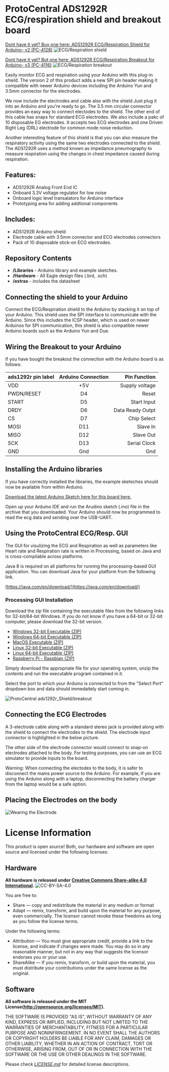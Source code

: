 ProtoCentral ADS1292R ECG/respiration shield and breakout board 
================================


[Dont have it yet? Buy one here: ADS1292R ECG/Respiration Shield for Arduino- v2 (PC-4128)](https://protocentral.com/product/ads1292r-ecg-respiration-shield-for-arduino-v2/)
![ECG/Respiration shield](docs/img/ads1292r_shield.jpg)


[Dont have it yet? But one here: ADS1292R ECG/Respiration Breakout for Arduino- v3 (PC-4116)](https://protocentral.com/product/ads1292r-ecg-respiration-breakout-kit/)
![ECG/Respiration breakout](docs/img/ads1292r_breakout.jpg)

Easily monitor ECG and respiration using your Arduino with this plug-in shield. The version 2 of this product adds a new SPI pin header making it compatible with newer Arduino devices including the Arduino Yun and 3.5mm connector for the electrodes. 

We now include the electrodes and cable also with the shield
Just plug it into an Arduino and you're ready to go. The 3.5 mm circular connector provides an easy way to connect electodes to the shield. The other end of this cable has snaps for standard ECG electrodes. We also include a pakc of 10 disposable EG electrodes. It accepts two ECG electrodes and one Driven Right Leg (DRL) electrode for common mode noise reduction. 

Another interesting feature of this shield is that you can also measure the respiratory activity using the same two electrodes connected to the shield. The ADS1292R uses a method known as impedance pneumography to measure respiration using the changes in chest impedance caused during respiration. 


Features:
----------
* ADS1292R Analog Front End IC
* Onboard 3.3V voltage regulator for low noise
* Onboard logic level transalators for Arduino interface
* Prototyping area for adding addtional components

Includes:
----------
* ADS1292R Arduino shield
* Electrode cable with 3.5mm connector and ECG electrodes connectors
* Pack of 10 disposable stick-on ECG electrodes.

Repository Contents
-------------------
* **/Libraries** - Arduino library and example sketches.
* **/Hardware** - All Eagle design files (.brd, .sch)
* **/extras** - includes the datasheet

Connecting the shield to your Arduino
-------------------------------------
Connect the ECG/Respiration shield to the Arduino by stacking it on top of your Arduino. This shield uses the SPI interface  to communicate with the Arduino. Since this includes the ICSP header, which is used on newer Arduinos for SPI communication,  this shield is also compatible newer Arduino boards such as the Arduino Yun and Due.
 

 
Wiring the Breakout to your Arduino
------------------------------------
 If you have bought the breakout the connection with the Arduino board is as follows:
 
|ads1292r pin label| Arduino Connection   |Pin Function      |
|----------------- |:--------------------:|-----------------:|
| VDD              | +5V                  |  Supply voltage  |             
| PWDN/RESET       | D4                   |  Reset           |
| START            | D5                   |  Start Input     |
| DRDY             | D6                   |  Data Ready Outpt|
| CS               | D7                   |  Chip Select     |
| MOSI             | D11                  |  Slave In        |
| MISO             | D12                  |  Slave Out       |
| SCK              | D13                  |  Serial Clock    |
| GND              | Gnd                  |  Gnd             |
 
Installing the Arduino libraries 
---------------------------------
If you have correctly installed the libraries, the example sketeches should now be available from within Arduino.

[Download the latest Arduino Sketch here for this board here.](https://github.com/Protocentral/ADS1292rShield_Breakout/releases/download/v1.0/Protocentral_ADS1292R-v1.0-arduino.zip)

Open up your Arduino IDE and run the Arudino sketch (.ino) file in the archive that you downloaded. Your Arduino should now be programmed to read the ecg data and sending over the USB-UART.  
 
Using the ProtoCentral ECG/Resp. GUI
-----------------------------------

The GUI for visulizing the ECG and Respiration as well as parameters like Heart rate and Respiration rate is written in Processing, based on Java and is cross-compilable across platforms. 
 
Java 8 is required on all platforms for running the processing-based GUI application. You can download Java for your platform from the following link.

[https://java.com/en/download/](https://java.com/en/download/)

### Processing GUI Installation

Download the zip file containing the executable files from the following links for 32-bit/64-bit Windows. If you do not know if you have a 64-bit or 32-bit computer, please download the 32-bit version.

* [Windows 32-bit Executable (ZIP)](https://github.com/Protocentral/ADS1292rShield_Breakout/releases/download/v1.0/protocentral_ads1292r_gui-v1.0-win32.zip)
* [Windows 64-bit Executable (ZIP)](https://github.com/Protocentral/ADS1292rShield_Breakout/releases/download/v1.0/protocentral_ads1292r_gui-v1.0-win64.zip)
* [MacOS Executable (ZIP)](https://github.com/Protocentral/ADS1292rShield_Breakout/releases/download/v1.0/protocentral_ads1292r_gui-v1.0-macos.zip)
* [Linux 32-bit Executable (ZIP)](https://github.com/Protocentral/ADS1292rShield_Breakout/releases/download/v1.0/protocentral_ads1292r_gui-v1.0-linux32.zip)
* [Linux 64-bit Executable (ZIP)](https://github.com/Protocentral/ADS1292rShield_Breakout/releases/download/v1.0/protocentral_ads1292r_gui-v1.0-linux64.zip)
* [Raspberry Pi - Raspbian (ZIP)](https://github.com/Protocentral/ADS1292rShield_Breakout/releases/download/v1.0/protocentral_ads1292r_gui-v1.0-rpi.zip)

Simply download the appropriate file for your operating system, unzip the contents and run the executable program contained in it. 

Select the port to which your Arduino is connected to from the "Select Port" dropdown box and data should immedaitely start coming in.


![ProtoCentral ads1292r_Shield/breakout](docs/img/ecg_plot.gif)

Connecting the ECG Electrodes
------------------------------
 A 3-electrode cable along with a standard stereo jack is provided along with the shield to connect the electrodes to the     shield. The electrode input connector is highlighted in the below picture.
 
 The other side of the electrode connector would connect to snap-on electrodes attached to the body. For testing purposes,    you can use an ECG simulator to provide inputs to the board. 

 Warning:
 When connecting the electodes to the body, it is safer to disconnect the mains power source to the Arduino. For example, if  you are using the Arduino along with a laptop, disconnecting the battery charger from the laptop would be a safe option.
 
Placing the Electrodes on the body
---------------------------------
![Wearing the Electrode](docs/img/body.png)


License Information
===================

This product is open source! Both, our hardware and software are open source and licensed under the following licenses:

Hardware
---------

**All hardware is released under [Creative Commons Share-alike 4.0 International](http://creativecommons.org/licenses/by-sa/4.0/).**
![CC-BY-SA-4.0](https://i.creativecommons.org/l/by-sa/4.0/88x31.png)

You are free to:

* Share — copy and redistribute the material in any medium or format
* Adapt — remix, transform, and build upon the material for any purpose, even commercially.
The licensor cannot revoke these freedoms as long as you follow the license terms.

Under the following terms:

* Attribution — You must give appropriate credit, provide a link to the license, and indicate if changes were made. You may do so in any reasonable manner, but not in any way that suggests the licensor endorses you or your use.
* ShareAlike — If you remix, transform, or build upon the material, you must distribute your contributions under the same license as the original.

Software
--------

**All software is released under the MIT License(http://opensource.org/licenses/MIT).**

THE SOFTWARE IS PROVIDED "AS IS", WITHOUT WARRANTY OF ANY KIND, EXPRESS OR IMPLIED, INCLUDING BUT NOT LIMITED TO THE WARRANTIES OF MERCHANTABILITY, FITNESS FOR A PARTICULAR PURPOSE AND NONINFRINGEMENT. IN NO EVENT SHALL THE AUTHORS OR COPYRIGHT HOLDERS BE LIABLE FOR ANY CLAIM, DAMAGES OR OTHER LIABILITY, WHETHER IN AN ACTION OF CONTRACT, TORT OR OTHERWISE, ARISING FROM, OUT OF OR IN CONNECTION WITH THE SOFTWARE OR THE USE OR OTHER DEALINGS IN THE SOFTWARE.


Please check [*LICENSE.md*](LICENSE.md) for detailed license descriptions.
